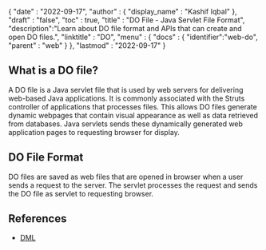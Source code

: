 {
  "date" : "2022-09-17",
  "author" : {
    "display_name" : "Kashif Iqbal"
  },
  "draft" : "false",
  "toc" : true,
  "title" : "DO File - Java Servlet File Format",
  "description":"Learn about DO file format and APIs that can create and open DO files.",
  "linktitle" : "DO",
  "menu" : {
    "docs" : {
      "identifier":"web-do",
      "parent" : "web"
    }
  },
  "lastmod" : "2022-09-17"
}

## What is a DO file?

A DO file is a Java servlet file that is used by web servers for delivering web-based Java applications. It is commonly associated with the Struts controller of applications that processes files. This allows DO files generate dynamic webpages that contain visual appearance as well as data retrieved from databases. Java servlets sends these dynamically generated web application pages to requesting browser for display.

## DO File Format

DO files are saved as web files that are opened in browser when a user sends a request to the server. The servlet processes the request and sends the DO file as servlet to requesting browser.

## References

* [DML](https://www.upi.pr.it/docs/dynref/pdreferencep8.htm)
